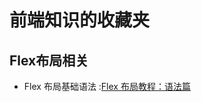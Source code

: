 # 前端知识的收藏夹
## Flex布局相关
* Flex 布局基础语法 :[Flex 布局教程：语法篇](https://www.ruanyifeng.com/blog/2015/07/flex-grammar.html)
